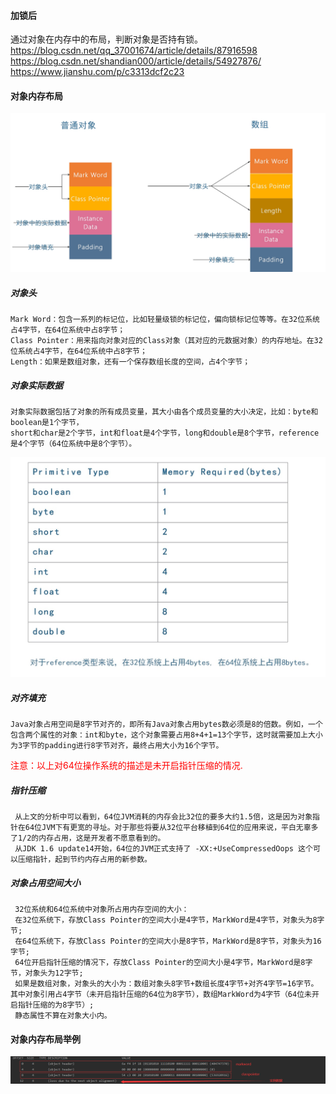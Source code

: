 #### 加锁后
通过对象在内存中的布局，判断对象是否持有锁。
https://blog.csdn.net/qq_37001674/article/details/87916598
https://blog.csdn.net/shandian000/article/details/54927876/
https://www.jianshu.com/p/c3313dcf2c23
#### 对象内存布局
![对象布局](juc2.jpg)
##### 对象头
    Mark Word：包含一系列的标记位，比如轻量级锁的标记位，偏向锁标记位等等。在32位系统占4字节，在64位系统中占8字节；
    Class Pointer：用来指向对象对应的Class对象（其对应的元数据对象）的内存地址。在32位系统占4字节，在64位系统中占8字节；
    Length：如果是数组对象，还有一个保存数组长度的空间，占4个字节；
##### 对象实际数据
    对象实际数据包括了对象的所有成员变量，其大小由各个成员变量的大小决定，比如：byte和boolean是1个字节，
    short和char是2个字节，int和float是4个字节，long和double是8个字节，reference是4个字节（64位系统中是8个字节）。
![对象实际数据](juc-structure.jpg)    
##### 对齐填充
    Java对象占用空间是8字节对齐的，即所有Java对象占用bytes数必须是8的倍数。例如，一个包含两个属性的对象：int和byte，这个对象需要占用8+4+1=13个字节，这时就需要加上大小为3字节的padding进行8字节对齐，最终占用大小为16个字节。

<div style="color:red;">注意：以上对64位操作系统的描述是未开启指针压缩的情况.</div>  

##### 指针压缩
     从上文的分析中可以看到，64位JVM消耗的内存会比32位的要多大约1.5倍，这是因为对象指针在64位JVM下有更宽的寻址。对于那些将要从32位平台移植到64位的应用来说，平白无辜多了1/2的内存占用，这是开发者不愿意看到的。
     从JDK 1.6 update14开始，64位的JVM正式支持了 -XX:+UseCompressedOops 这个可以压缩指针，起到节约内存占用的新参数。
     
##### 对象占用空间大小
     32位系统和64位系统中对象所占用内存空间的大小：
     在32位系统下，存放Class Pointer的空间大小是4字节，MarkWord是4字节，对象头为8字节;
     在64位系统下，存放Class Pointer的空间大小是8字节，MarkWord是8字节，对象头为16字节;
     64位开启指针压缩的情况下，存放Class Pointer的空间大小是4字节，MarkWord是8字节，对象头为12字节;
     如果是数组对象，对象头的大小为：数组对象头8字节+数组长度4字节+对齐4字节=16字节。其中对象引用占4字节（未开启指针压缩的64位为8字节），数组MarkWord为4字节（64位未开启指针压缩的为8字节）;
     静态属性不算在对象大小内。
     
#### 对象内存布局举例    
![对象内存布局](object.jpg)